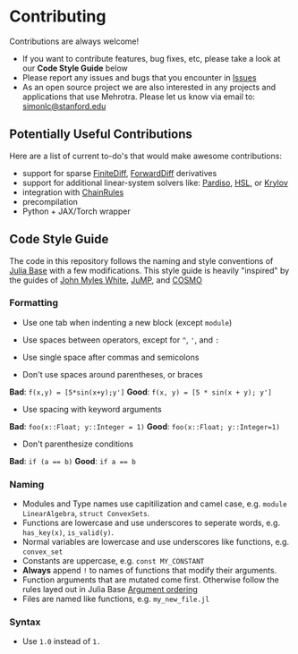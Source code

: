 # Contributing

Contributions are always welcome!

* If you want to contribute features, bug fixes, etc, please take a look at our __Code Style Guide__ below
* Please report any issues and bugs that you encounter in [Issues](https://github.com/simon-lc/Mehrotra.jl/issues)
* As an open source project we are also interested in any projects and applications that use Mehrotra. Please let us know via email to: simonlc@stanford.edu

## Potentially Useful Contributions
Here are a list of current to-do's that would make awesome contributions:

- support for sparse [FiniteDiff](https://github.com/JuliaDiff/FiniteDiff.jl), [ForwardDiff](https://github.com/JuliaDiff/ForwardDiff.jl) derivatives
- support for additional linear-system solvers like: [Pardiso](https://github.com/JuliaSparse/Pardiso.jl), [HSL](https://github.com/JuliaSmoothOptimizers/HSL.jl), or [Krylov](https://github.com/JuliaSmoothOptimizers/Krylov.jl)
- integration with [ChainRules](https://github.com/JuliaDiff/ChainRules.jl)
- precompilation
- Python + JAX/Torch wrapper

## Code Style Guide

The code in this repository follows the naming and style conventions of [Julia Base](https://docs.julialang.org/en/v1.0/manual/style-guide/#Style-Guide-1) with a few modifications. This style guide is heavily "inspired" by the guides of [John Myles White](https://github.com/johnmyleswhite/Style.jl), [JuMP](http://www.juliaopt.org/JuMP.jl/latest/style), and [COSMO](https://github.com/oxfordcontrol/COSMO.jl)

### Formatting
* Use one tab when indenting a new block (except `module`)

* Use spaces between operators, except for `^`, `'`, and `:`
* Use single space after commas and semicolons
* Don't use spaces around parentheses, or braces

**Bad**: `f(x,y) = [5*sin(x+y);y']` **Good**: `f(x, y) = [5 * sin(x + y); y']`
* Use spacing with keyword arguments

**Bad**: `foo(x::Float; y::Integer = 1)` **Good**: `foo(x::Float; y::Integer=1)`

* Don't parenthesize conditions

**Bad**: `if (a == b)` **Good**: `if a == b`
### Naming
* Modules and Type names use capitilization and camel case, e.g. `module LinearAlgebra`, `struct ConvexSets`.
* Functions are lowercase and use underscores to seperate words, e.g. `has_key(x)`, `is_valid(y)`.
* Normal variables are lowercase and use underscores like functions, e.g. `convex_set`
* Constants are uppercase, e.g. `const MY_CONSTANT`
* **Always** append `!` to names of functions that modify their arguments.
* Function arguments that are mutated come first. Otherwise follow the rules layed out in Julia Base [Argument ordering](https://docs.julialang.org/en/v1.0/manual/style-guide/#Write-functions-with-argument-ordering-similar-to-Julia-Base-1)
* Files are named like functions, e.g. `my_new_file.jl`

### Syntax
* Use `1.0` instead of `1.`
